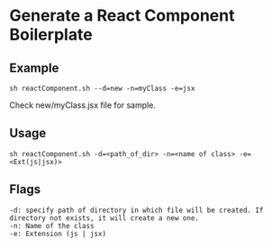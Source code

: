 # Generate a React Component Boilerplate

## Example
	sh reactComponent.sh --d=new -n=myClass -e=jsx
Check new/myClass.jsx file for sample.
## Usage
	sh reactComponent.sh -d=<path_of_dir> -n=<name of class> -e=<Ext(js|jsx)> 
## Flags
	-d: specify path of directory in which file will be created. If directory not exists, it will create a new one.
	-n: Name of the class
	-e: Extension (js | jsx)